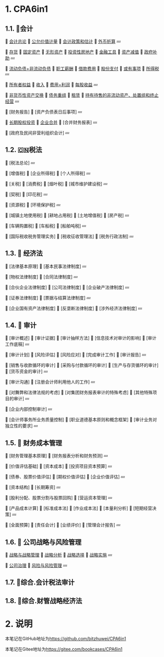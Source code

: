 # 1. CPA6in1

## 1.1. :whale2:会计

:barber: [会计总论](CPA6in1/1会计/会计总论.md) :barber: [公允价值计量](CPA6in1/1会计/公允价值计量.md) :barber: [会计政策和估计](CPA6in1/1会计/会计政策和估计.md) :barber: [外币折算](CPA6in1/1会计/外币折算.md) :zzz: 

:barber: [存货](CPA6in1/1会计/资产.存货.md) :barber: [固定资产](CPA6in1/1会计/资产.固定资产.md) :barber: [无形资产](CPA6in1/1会计/资产.无形资产.md) :barber: [投资性房地产](CPA6in1/1会计/资产.投资性房地产.md) :barber: [金融工具](CPA6in1/1会计/资产.金融工具.md) :barber: [资产减值](CPA6in1/1会计/资产.资产减值.md) :barber: [政府补助](CPA6in1/1会计/政府补助.md) :zzz:

:barber: [流动负债+非流动负债](CPA6in1/1会计/负债.流动负债+非流动负债.md) :barber: [职工薪酬](CPA6in1/1会计/负债.职工薪酬.md) :barber: [借款费用](CPA6in1/1会计/负债.借款费用.md) :barber: [股份支付](CPA6in1/1会计/负债.股份支付.md) :barber: [或有事项](CPA6in1/1会计/负债.或有事项.md) :barber: [所得税](CPA6in1/1会计/所得税.md) :zzz:

:barber: [所有者权益](CPA6in1/1会计/所有者权益.md) :barber: [收入](CPA6in1/1会计/收入.md) :barber: [费用+利润](CPA6in1/1会计/费用+利润.md) :barber: [每股收益](CPA6in1/1会计/每股收益.md) :zzz:

:barber: [非货币性资产交换](CPA6in1/1会计/特殊.非货币性资产交换.md) :barber: [债务重组](CPA6in1/1会计/特殊.债务重组.md) :barber: [租赁](CPA6in1/1会计/特殊.租赁.md) :barber: [持有待售的非流动资产、处置组和终止经营](CPA6in1/1会计/特殊.持有待售的非流动资产、处置组和终止经营.md) :zzz:

:barber: [财务报告] :barber: [资产负债表日后事项] :zzz:

:barber: [长期股权投资](CPA6in1/1会计/资产.长期股权投资.md) :barber: [企业合并](CPA6in1/1会计/企业合并.md) :barber: [合并财务报表] :zzz:

:barber: [政府及民间非营利组织会计] :zzz:

## 1.2. :cn:税法

:barber: [税法总论] :zzz:

:barber: [增值税] :barber: [企业所得税] :barber: [个人所得税] :zzz:

:barber: [关税] :barber: [消费税] :barber: [烟叶税] :barber: [城市维护建设税] :zzz:

:barber: [契税] :barber: [印花税] :zzz:

:barber: [资源税] :barber: [环境保护税] :zzz:

:barber: [城镇土地使用税] :barber: [耕地占用税] :barber: [土地增值税] :barber: [房产税] :zzz:

:barber: [车辆购置税] :barber: [车船税] :barber: [船舶吨税] :zzz:

:barber: [国际税收税务管理实务] :barber: [税收征收管理法] :barber: [税务行政法制] :zzz:

## 1.3. :triangular_ruler: 经济法

:barber: [法律基本原理] :barber: [基本民事法律制度] :zzz:

:barber: [物权法律制度] :barber: [合同法律制度] :zzz:

:barber: [合伙企业法律制度] :barber: [公司法律制度] :barber: [企业破产法律制度] :zzz:

:barber: [证券法律制度] :barber: [票据与结算法律制度] :zzz:

:barber: [企业国有资产法律制度] :barber: [反垄断法律制度] :barber: [涉外经济法律制度] :zzz:

## 1.4. :mag_right: 审计

:barber: [审计概述] :barber: [审计证据] :barber: [审计抽样方法] :barber: [信息技术对审计的影响] :barber: [审计工作底稿] :zzz:

:barber: [审计计划] :barber: [风险评估] :barber: [风险应对] :barber: [完成审计工作] :barber: [审计报告] :zzz:

:barber: [销售与收款循环的审计] :barber: [采购与付款循环的审计] :barber: [生产与存货循环的审计] :barber: [货币资金的审计] :zzz:

:barber: [审计沟通] :barber: [注册会计师利用他人的工作] :zzz:

:barber: [对舞弊和法律法规的考虑] :barber: [对集团财务报表审计的特殊考虑] :barber: [其他特殊项目的审计] :zzz:

:barber: [企业内部控制审计] :zzz:

:barber: [会计师事务所业务质量控制] :barber: [职业道德基本原则和概念框架] :barber: [审计业务对独立性的要求] :zzz:

## 1.5. :telescope: 财务成本管理

:barber: [财务管理基本原理] :barber: [财务报表分析和财务预测] :zzz:

:barber: [价值评估基础] :barber: [资本成本] :barber: [投资项目资本预算] :zzz:

:barber: [债券、股票价值评估] :barber: [期权价值评估] :barber: [企业价值评估] :zzz:

:barber: [资本结构] :barber: [长期筹资] :zzz:

:barber: [股利分配、股票分割与股票回购] :barber: [营运资本管理] :zzz:

:barber: [产品成本计算] :barber: [标准成本法] :barber: [作业成本法] :barber: [本量利分析] :barber: [短期经营决策] :zzz:

:barber: [全面预算] :barber: [责任会计] :barber: [业绩评价] :barber: [管理会计报告] :zzz:

## 1.6. :seat: 公司战略与风险管理

:barber: [战略与战略管理](CPA6in1/6战略/战略与战略管理.md) :barber: [战略分析](CPA6in1/6战略/战略分析.md) :barber: [战略选择](CPA6in1/6战略/战略选择.md) :barber: [战略实施](CPA6in1/6战略/战略实施.md) :zzz:

:barber: [公司治理](CPA6in1/6战略/公司治理.md) :barber: [风险与风险管理](CPA6in1/6战略/风险与风险管理.md) :zzz:

## 1.7. :gem:综合.会计税法审计

## 1.8. :crystal_ball:综合.财管战略经济法

# 2. 说明

本笔记在GitHub地址为<https://github.com/bitzhuwei/CPA6in1>

本笔记在Gitee地址为<https://gitee.com/bookcases/CPA6in1>
